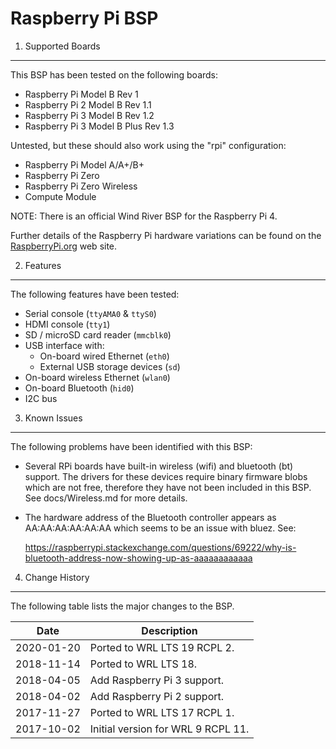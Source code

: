 Raspberry Pi BSP
================

1. Supported Boards
-------------------

This BSP has been tested on the following boards:

  * Raspberry Pi Model B Rev 1
  * Raspberry Pi 2 Model B Rev 1.1
  * Raspberry Pi 3 Model B Rev 1.2
  * Raspberry Pi 3 Model B Plus Rev 1.3

Untested, but these should also work using the "rpi" configuration:

  * Raspberry Pi Model A/A+/B+
  * Raspberry Pi Zero
  * Raspberry Pi Zero Wireless
  * Compute Module

NOTE: There is an official Wind River BSP for the Raspberry Pi 4.

Further details of the Raspberry Pi hardware variations can be found on the
[RaspberryPi.org][1] web site.


2. Features
-----------

The following features have been tested:

* Serial console (`ttyAMA0` & `ttyS0`)
* HDMI console (`tty1`)
* SD / microSD card reader (`mmcblk0`)
* USB interface with:
  + On-board wired Ethernet (`eth0`)
  + External USB storage devices (`sd`)
* On-board wireless Ethernet (`wlan0`)
* On-board Bluetooth (`hid0`)
* I2C bus


3. Known Issues
---------------

The following problems have been identified with this BSP:

* Several RPi boards have built-in wireless (wifi) and bluetooth (bt) support.
  The drivers for these devices require binary firmware blobs which are not
  free, therefore they have not been included in this BSP.
  See docs/Wireless.md for more details.

* The hardware address of the Bluetooth controller appears as AA:AA:AA:AA:AA:AA
  which seems to be an issue with bluez. See:

    https://raspberrypi.stackexchange.com/questions/69222/why-is-bluetooth-address-now-showing-up-as-aaaaaaaaaaaa


4. Change History
-----------------

The following table lists the major changes to the BSP.

Date       | Description
-----------|-------------
2020-01-20 | Ported to WRL LTS 19 RCPL 2.
2018-11-14 | Ported to WRL LTS 18.
2018-04-05 | Add Raspberry Pi 3 support.
2018-04-02 | Add Raspberry Pi 2 support.
2017-11-27 | Ported to WRL LTS 17 RCPL 1.
2017-10-02 | Initial version for WRL 9 RCPL 11.


[1]: https://www.raspberrypi.org/documentation/hardware/raspberrypi/README.md
